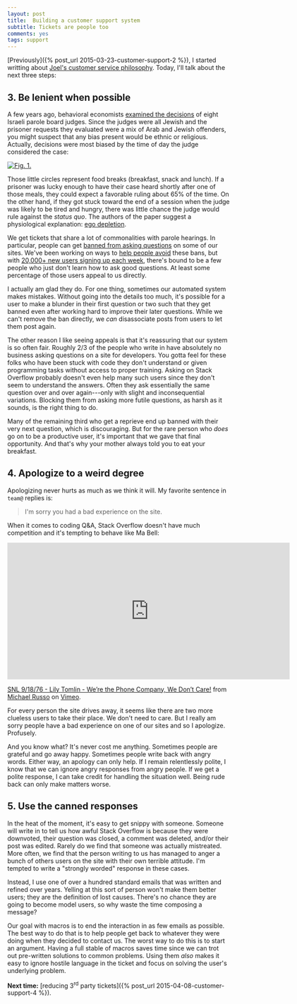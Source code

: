 ```yaml
---
layout: post
title:  Building a customer support system
subtitle: Tickets are people too
comments: yes
tags: support
---
```


[Previously]({% post_url 2015-03-23-customer-support-2 %}), I started
writting about
[Joel's customer service philosophy](https://www.joelonsoftware.com/articles/customerservice.html). Today,
I'll talk about the next three steps:

## 3. Be lenient when possible

A few years ago, behavioral economists
[examined the decisions](https://web.archive.org/web/20180106005608/https://www.pnas.org/content/108/17/6889/F1.expansion.html)
of eight Israeli parole board judges. Since the judges were all Jewish
and the prisoner requests they evaluated were a mix of Arab and Jewish
offenders, you might suspect that any bias present would be ethnic or
religious. Actually, decisions were most biased by the time of day the
judge considered the case:

[![Fig. 1.](https://www.pnas.org/content/108/17/6889/F1.medium.gif)](https://web.archive.org/web/20180106005608/https://www.pnas.org/content/108/17/6889/F1.expansion.html)

Those little circles represent food breaks (breakfast, snack and
lunch). If a prisoner was lucky enough to have their case heard
shortly after one of those meals, they could expect a favorable ruling
about 65% of the time. On the other hand, if they got stuck toward the
end of a session when the judge was likely to be tired and hungry,
there was little chance the judge would rule against the _status
quo_. The authors of the paper suggest a physiological explanation:
[ego depletion](https://en.wikipedia.org/wiki/Ego_depletion).

We get tickets that share a lot of commonalities with parole
hearings. In particular, people can get
[banned from asking questions](https://stackoverflow.com/help/question-bans)
on some of our sites. We've been working on ways to
[help people avoid](https://meta.stackexchange.com/q/243460/1438) these
bans, but with
[20,000+ new users signing up each week](https://data.stackexchange.com/stackoverflow/query/edit/297117#graph),
there's bound to be a few people who just don't learn how to ask good
questions. At least some percentage of those users appeal to us
directly.

I actually am glad they do. For one thing, sometimes our automated
system makes mistakes. Without going into the details too much, it's
possible for a user to make a blunder in their first question or two
such that they get banned even after working hard to improve their
later questions. While we can't remove the ban directly, we _can_
disassociate posts from users to let them post again.

The other reason I like seeing appeals is that it's reassuring that
our system is so often fair. Roughly 2/3 of the people who write in
have absolutely no business asking questions on a site for
developers. You gotta feel for these folks who have been stuck with
code they don't understand or given programming tasks without access
to proper training. Asking on Stack Overflow probably doesn't even
help many such users since they don't seem to understand the
answers. Often they ask essentially the same question over and over
again---only with slight and inconsequential variations. Blocking them
from asking more futile questions, as harsh as it sounds, is the right
thing to do.

Many of the remaining third who get a reprieve end up banned with
their very next question, which is discouraging. But for the rare
person who _does_ go on to be a productive user, it's important that
we gave that final opportunity. And that's why your mother always told
you to eat your breakfast.

## 4. Apologize to a weird degree

Apologizing never hurts as much as we think it will. My favorite
sentence in `team@` replies is:

> I'm sorry you had a bad experience on the site.

When it comes to coding Q&A, Stack Overflow doesn't have much
competition and it's tempting to behave like Ma Bell:

<iframe src="https://player.vimeo.com/video/355556831" width="640" height="310" frameborder="0" allow="autoplay; fullscreen" allowfullscreen></iframe>
<p><a href="https://vimeo.com/355556831">SNL 9/18/76 - Lily Tomlin - We&rsquo;re the Phone Company, We Don&rsquo;t Care!</a> from <a href="https://vimeo.com/user46953047">Michael Russo</a> on <a href="https://vimeo.com">Vimeo</a>.</p>

For every person the site drives away, it seems like there are two
more clueless users to take their place. We don't need to care. But I
really am sorry people have a bad experience on one of our sites and
so I apologize. Profusely.

And you know what? It's never cost me anything. Sometimes people are
grateful and go away happy. Sometimes people write back with angry
words. Either way, an apology can only help. If I remain relentlessly
polite, I know that we can ignore angry responses from angry
people. If we get a polite response, I can take credit for handling
the situation well. Being rude back can only make matters worse.

## 5. Use the canned responses

In the heat of the moment, it's easy to get snippy with
someone. Someone will write in to tell us how awful Stack Overflow is
because they were downvoted, their question was closed, a comment was
deleted, and/or their post was edited. Rarely do we find that someone
was actually mistreated. More often, we find that the person writing
to us has managed to anger a bunch of others users on the site with
their own terrible attitude. I'm tempted to write a "strongly worded"
response in these cases.

Instead, I use one of over a hundred standard emails that was written
and refined over years. Yelling at this sort of person won't make them
better users; they are the definition of lost causes. There's no
chance they are going to become model users, so why waste the
time composing a message?

Our goal with macros is to end the interaction in as few emails as
possible. The best way to do that is to help people get back to
whatever they were doing when they decided to contact us. The worst
way to do this is to start an argument. Having a full stable of macros
saves time since we can trot out pre-written solutions to common
problems. Using them _also_ makes it easy to ignore hostile language
in the ticket and focus on solving the user's underlying problem.


**Next time:** [reducing 3<sup>rd</sup> party tickets]({% post_url 2015-04-08-customer-support-4 %}).


<!--  LocalWords:  Zendesk LocalWords login Shog heyer  wikipedia api
 -->
<!--  LocalWords:  Spolsky's html OpenID unbanned Uber Uber's uber
 -->
<!--  LocalWords:  http quo rds lienient frameborder allowfullscreen
 -->
<!--  LocalWords:  iframe downvoted
 -->
